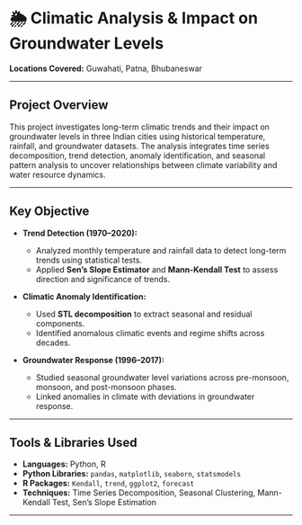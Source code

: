 # 🌦️ Climatic Analysis & Impact on Groundwater Levels


**Locations Covered:** Guwahati, Patna, Bhubaneswar

---

## Project Overview

This project investigates long-term climatic trends and their impact on groundwater levels in three Indian cities using historical temperature, rainfall, and groundwater datasets. The analysis integrates time series decomposition, trend detection, anomaly identification, and seasonal pattern analysis to uncover relationships between climate variability and water resource dynamics.

---

## Key Objective

- **Trend Detection (1970–2020):**  
  - Analyzed monthly temperature and rainfall data to detect long-term trends using statistical tests.  
  - Applied **Sen’s Slope Estimator** and **Mann-Kendall Test** to assess direction and significance of trends.

- **Climatic Anomaly Identification:**  
  - Used **STL decomposition** to extract seasonal and residual components.  
  - Identified anomalous climatic events and regime shifts across decades.

- **Groundwater Response (1996–2017):**  
  - Studied seasonal groundwater level variations across pre-monsoon, monsoon, and post-monsoon phases.  
  - Linked anomalies in climate with deviations in groundwater response.

---

## Tools & Libraries Used

- **Languages:** Python, R  
- **Python Libraries:** `pandas`, `matplotlib`, `seaborn`, `statsmodels`  
- **R Packages:** `Kendall`, `trend`, `ggplot2`, `forecast`  
- **Techniques:** Time Series Decomposition, Seasonal Clustering, Mann-Kendall Test, Sen’s Slope Estimation

---

